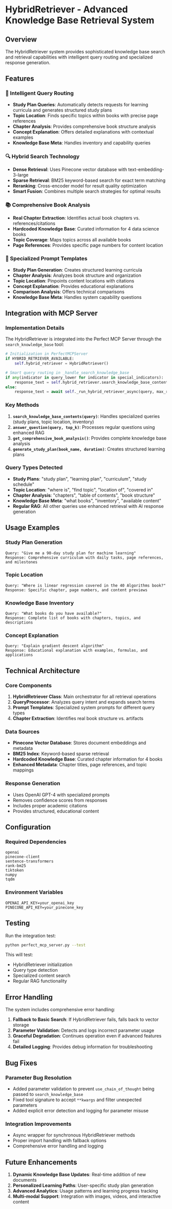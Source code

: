 # HybridRetriever - Advanced Knowledge Base Retrieval System

## Overview

The HybridRetriever system provides sophisticated knowledge base search and retrieval capabilities with intelligent query routing and specialized response generation.

## Features

### 🧠 Intelligent Query Routing
- **Study Plan Queries**: Automatically detects requests for learning curricula and generates structured study plans
- **Topic Location**: Finds specific topics within books with precise page references
- **Chapter Analysis**: Provides comprehensive book structure analysis
- **Concept Explanation**: Offers detailed explanations with contextual examples
- **Knowledge Base Meta**: Handles inventory and capability queries

### 🔍 Hybrid Search Technology
- **Dense Retrieval**: Uses Pinecone vector database with text-embedding-3-large
- **Sparse Retrieval**: BM25 keyword-based search for exact term matching
- **Reranking**: Cross-encoder model for result quality optimization
- **Smart Fusion**: Combines multiple search strategies for optimal results

### 📚 Comprehensive Book Analysis
- **Real Chapter Extraction**: Identifies actual book chapters vs. references/citations
- **Hardcoded Knowledge Base**: Curated information for 4 data science books
- **Topic Coverage**: Maps topics across all available books
- **Page References**: Provides specific page numbers for content location

### 🎯 Specialized Prompt Templates
- **Study Plan Generation**: Creates structured learning curricula
- **Chapter Analysis**: Analyzes book structure and organization
- **Topic Location**: Pinpoints content locations with citations
- **Concept Explanation**: Provides educational explanations
- **Comparison Analysis**: Offers technical comparisons
- **Knowledge Base Meta**: Handles system capability questions

## Integration with MCP Server

### Implementation Details

The HybridRetriever is integrated into the Perfect MCP Server through the `search_knowledge_base` tool:

```python
# Initialization in PerfectMCPServer
if HYBRID_RETRIEVER_AVAILABLE:
    self.hybrid_retriever = HybridRetriever()

# Smart query routing in _handle_search_knowledge_base
if any(indicator in query_lower for indicator in special_indicators):
    response_text = self.hybrid_retriever.search_knowledge_base_contents(query)
else:
    response_text = await self._run_hybrid_retriever_async(query, max_results)
```

### Key Methods

1. **`search_knowledge_base_contents(query)`**: Handles specialized queries (study plans, topic location, inventory)
2. **`answer_question(query, top_k)`**: Processes regular questions using enhanced RAG
3. **`get_comprehensive_book_analysis()`**: Provides complete knowledge base analysis
4. **`generate_study_plan(book_name, duration)`**: Creates structured learning plans

### Query Types Detected

- **Study Plans**: "study plan", "learning plan", "curriculum", "study schedule"
- **Topic Location**: "where is", "find topic", "location of", "covered in"
- **Chapter Analysis**: "chapters", "table of contents", "book structure"
- **Knowledge Base Meta**: "what books", "inventory", "available content"
- **Regular RAG**: All other queries use enhanced retrieval with AI response generation

## Usage Examples

### Study Plan Generation
```
Query: "Give me a 90-day study plan for machine learning"
Response: Comprehensive curriculum with daily tasks, page references, and milestones
```

### Topic Location
```
Query: "Where is linear regression covered in the 40 Algorithms book?"
Response: Specific chapter, page numbers, and content previews
```

### Knowledge Base Inventory
```
Query: "What books do you have available?"
Response: Complete list of books with chapters, topics, and descriptions
```

### Concept Explanation
```
Query: "Explain gradient descent algorithm"
Response: Educational explanation with examples, formulas, and applications
```

## Technical Architecture

### Core Components

1. **HybridRetriever Class**: Main orchestrator for all retrieval operations
2. **QueryProcessor**: Analyzes query intent and expands search terms
3. **Prompt Templates**: Specialized system prompts for different query types
4. **Chapter Extraction**: Identifies real book structure vs. artifacts

### Data Sources

- **Pinecone Vector Database**: Stores document embeddings and metadata
- **BM25 Index**: Keyword-based sparse retrieval
- **Hardcoded Knowledge Base**: Curated chapter information for 4 books
- **Enhanced Metadata**: Chapter titles, page references, and topic mappings

### Response Generation

- Uses OpenAI GPT-4 with specialized prompts
- Removes confidence scores from responses
- Includes proper academic citations
- Provides structured, educational content

## Configuration

### Required Dependencies
```
openai
pinecone-client
sentence-transformers
rank-bm25
tiktoken
numpy
tqdm
```

### Environment Variables
```
OPENAI_API_KEY=your_openai_key
PINECONE_API_KEY=your_pinecone_key
```

## Testing

Run the integration test:
```bash
python perfect_mcp_server.py --test
```

This will test:
- HybridRetriever initialization
- Query type detection
- Specialized content search
- Regular RAG functionality

## Error Handling

The system includes comprehensive error handling:

1. **Fallback to Basic Search**: If HybridRetriever fails, falls back to vector storage
2. **Parameter Validation**: Detects and logs incorrect parameter usage
3. **Graceful Degradation**: Continues operation even if advanced features fail
4. **Detailed Logging**: Provides debug information for troubleshooting

## Bug Fixes

### Parameter Bug Resolution
- Added parameter validation to prevent `use_chain_of_thought` being passed to `search_knowledge_base`
- Fixed tool signature to accept `**kwargs` and filter unexpected parameters
- Added explicit error detection and logging for parameter misuse

### Integration Improvements
- Async wrapper for synchronous HybridRetriever methods
- Proper import handling with fallback options
- Comprehensive error handling and logging

## Future Enhancements

1. **Dynamic Knowledge Base Updates**: Real-time addition of new documents
2. **Personalized Learning Paths**: User-specific study plan generation
3. **Advanced Analytics**: Usage patterns and learning progress tracking
4. **Multi-modal Support**: Integration with images, videos, and interactive content 